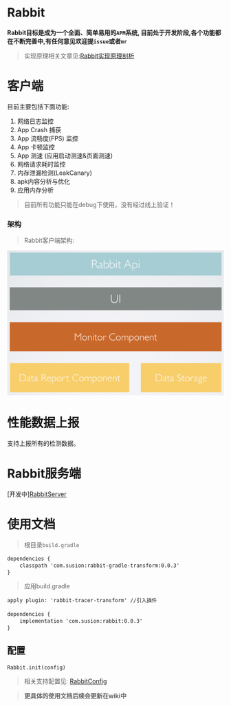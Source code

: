 # Rabbit

**Rabbit目标是成为一个全面、简单易用的`APM`系统, 目前处于开发阶段,各个功能都在不断完善中,有任何意见欢迎提`issue`或者`mr`**

>实现原理相关文章见:[Rabbit实现原理剖析](https://github.com/SusionSuc/AdvancedAndroid/blob/master/Rabbit%E5%AE%9E%E7%8E%B0%E5%8E%9F%E7%90%86%E5%89%96%E6%9E%90/README.md)

# 客户端

目前主要包括下面功能:

1. 网络日志监控
2. App Crash 捕获
3. App 流畅度(FPS) 监控
4. App 卡顿监控
5. App 测速 (应用启动测速&页面测速)
6. 网络请求耗时监控
7. 内存泄漏检测(LeakCanary)
8. apk内容分析与优化
9. 应用内存分析

>目前所有功能只能在debug下使用，没有经过线上验证！

### 架构

>Rabbit客户端架构:

![](picture/rabbit-client-arc.png)

# 性能数据上报

支持上报所有的检测数据。

# Rabbit服务端

[开发中][RabbitServer](https://github.com/SusionSuc/RabbitServer)

# 使用文档

>根目录`build.gradle`
```
dependencies {
    classpath 'com.susion:rabbit-gradle-transform:0.0.3'
}
```

>应用build.gradle
```
apply plugin: 'rabbit-tracer-transform' //引入插件

dependencies {
    implementation 'com.susion:rabbit:0.0.3'
}
```

## 配置

```
Rabbit.init(config)
```

>相关支持配置见: [RabbitConfig](https://github.com/SusionSuc/Rabbit/blob/master/rabbit/src/main/java/com/susion/rabbit/RabbitConfig.kt)

>**更具体的使用文档后续会更新在wiki中**


